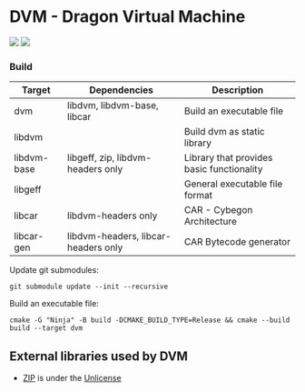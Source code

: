 # DVM - Dragon Virtual Machine

![](https://img.shields.io/github/actions/workflow/status/Cybegon/DVM/ci.yml?logo=GitHub&style=for-the-badge)
![](https://img.shields.io/github/license/Cybegon/DVM?color=0aa4ff&logo=GitHub&style=for-the-badge)

### Build

| Target      | Dependencies                        | Description                               |
|-------------|-------------------------------------|-------------------------------------------|
| dvm         | libdvm, libdvm-base, libcar         | Build an executable file                  |
| libdvm      |                                     | Build dvm as static library               |
| libdvm-base | libgeff, zip, libdvm-headers only   | Library that provides basic functionality |
| libgeff     |                                     | General executable file format            |
| libcar      | libdvm-headers only                 | CAR - Cybegon Architecture                |
| libcar-gen  | libdvm-headers, libcar-headers only | CAR Bytecode generator                    |

Update git submodules:
```
git submodule update --init --recursive
```


Build an executable file:
```
cmake -G "Ninja" -B build -DCMAKE_BUILD_TYPE=Release && cmake --build build --target dvm
```

## External libraries used by DVM

-   [ZIP](https://github.com/kuba--/zip) is under the [Unlicense](https://github.com/kuba--/zip/blob/master/UNLICENSE)